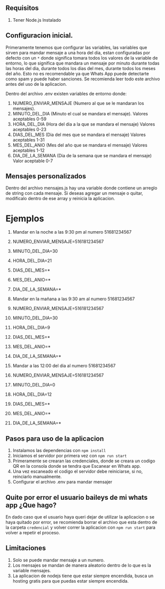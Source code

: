 ## Requisitos
1. Tener Node.js Instalado
## Configuracion inicial.
Primeramente tenemos que configurar las variables, las variables que sirven para mandar mensaje a una hora del dia, estan configuradas por defecto con un ```*``` donde significa tomara todos los valores de la variable de entorno, lo que significa que mandara un mensaje por minuto durante todas las horas del dia, durante todos los dias del mes, durante todos los meses del año. Esto no es recomendable ya que Whats App puede detectarte como spam y puede haber sanciones. Se recomienda leer todo este archivo antes del uso de la aplicacion.

Dentro del archivo .env existen variables de entorno donde:

1. NUMERO_ENVIAR_MENSAJE (Numero al que se le mandaran los mensajes).
2. MINUTO_DEL_DIA (Minuto el cual se mandara el mensaje). Valores aceptables 0-59
3. HORA_DEL_DIA (Hora del dia a la que se mandara el mensaje) Valores aceptables 0-23
4. DIAS_DEL_MES (Dia del mes que se mandara el mensaje) Valores aceptables 1-31
5. MES_DEL_ANIO (Mes del año que se mandara el mensaje) Valores aceptables 1-12
6. DIA_DE_LA_SEMANA (Dia de la semana que se mandara el mensaje) Valor aceptable 0-7

## Mensajes personalizados
Dentro del archivo mensajes.js hay una variable donde contiene un arreglo de string con cada mensaje.
Si deseas agregar un mensaje o quitar, modificalo dentro de ese array y reinicia la aplicacion.

# Ejemplos
1. Mandar en la noche a las 9:30 pm al numero 51681234567
2. NUMERO_ENVIAR_MENSAJE=516181234567 
3. MINUTO_DEL_DIA=30
4. HORA_DEL_DIA=21
5. DIAS_DEL_MES=*
6. MES_DEL_ANIO=*
7. DIA_DE_LA_SEMANA=*

1. Mandar en la mañana a las 9:30 am al numero 51681234567
2. NUMERO_ENVIAR_MENSAJE=516181234567 
3. MINUTO_DEL_DIA=30
4. HORA_DEL_DIA=9
5. DIAS_DEL_MES=*
6. MES_DEL_ANIO=*
7. DIA_DE_LA_SEMANA=*

1. Mandar a las 12:00 del dia al numero 51681234567
2. NUMERO_ENVIAR_MENSAJE=516181234567 
3. MINUTO_DEL_DIA=0
4. HORA_DEL_DIA=12
5. DIAS_DEL_MES=*
6. MES_DEL_ANIO=*
7. DIA_DE_LA_SEMANA=*

## Pasos para uso de la aplicacion
1. Instalamos las dependencias con ```npm install```
2. Iniciamos el servidor por primera vez con ```npm run start```
3. Primeramente se crearan las credenciales, donde se creara un codigo QR en la consola donde se tendra que Escanear en Whats app.
4. Una vez escaneado el codigo el servidor debe reiniciarse, si no, reinciarlo manualmente.
5. Configurar el archivo .env para mandar mensajer

## Quite por error el usuario baileys de mi whats app ¿Que hago?
En dado caso que el usuario haya queri dejar de utilizar la aplicacion o se haya quitado por error,
se recomienda borrar el archivo que esta dentro de la carpeta ```credencial``` y volver correr la aplicacion con ```npm run start``` para volver a repetir el proceso.

## Limitaciones
1. Solo se puede mandar mensaje a un numero.
2. Los mensajes se mandan de manera aleatorio dentro de lo que es la variable mensajes.
3. La aplicacion de nodejs tiene que estar siempre encendida, busca un hosting gratis para que puedas estar siempre encendida.


